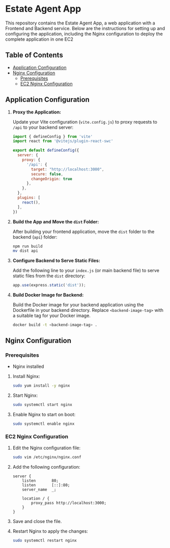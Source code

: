 # Estate Agent App

This repository contains the Estate Agent App, a web application with a Frontend and Backend service. Below are the instructions for setting up and configuring the application,
including the Nginx configuration to deploy the complete application in one EC2

## Table of Contents
- [Application Configuration](#Application-configuration)
- [Nginx Configuration](#nginx-configuration)
  - [Prerequisites](#prerequisites)
  - [EC2 Nginx Configuration](#ec2-nginx-configuration)

## Application Configuration

1. **Proxy the Application:**

   Update your Vite configuration (`vite.config.js`) to proxy requests to `/api` to your backend server:

   ```javascript
   import { defineConfig } from 'vite'
   import react from '@vitejs/plugin-react-swc'

   export default defineConfig({
     server: {
       proxy: {
         '/api': {
           target: "http://localhost:3000",
           secure: false,
           changeOrigin: true
         },
       },
     },
     plugins: [
       react(),
     ],
   })

2. **Build the App and Move the `dist` Folder:**

   After building your frontend application, move the `dist` folder to the backend (`api`) folder:

   ```sh
   npm run build
   mv dist api

3. **Configure Backend to Serve Static Files:**

   Add the following line to your `index.js` (or main backend file) to serve static files from the `dist` directory:

   ```javascript
   app.use(express.static('dist'));

4. **Build Docker Image for Backend:**

   Build the Docker image for your backend application using the Dockerfile in your backend directory. Replace `<backend-image-tag>` with a suitable tag for your Docker image.

   ```sh
   docker build -t <backend-image-tag> .

## Nginx Configuration
    
### Prerequisites
- Nginx installed

1. Install Nginx:
    ```sh
    sudo yum install -y nginx
    ```

2. Start Nginx:
    ```sh
    sudo systemctl start nginx
    ```

3. Enable Nginx to start on boot:
    ```sh
    sudo systemctl enable nginx
    ```

### EC2 Nginx Configuration

1. Edit the Nginx configuration file:
    ```sh
    sudo vim /etc/nginx/nginx.conf
    ```

2. Add the following configuration:
    ```nginx
    server {
        listen       80;
        listen       [::]:80;
        server_name  _;

        location / {
            proxy_pass http://localhost:3000;
        }
    }
    ```
3. Save and close the file.

4. Restart Nginx to apply the changes:
    ```sh
    sudo systemctl restart nginx
    ```

